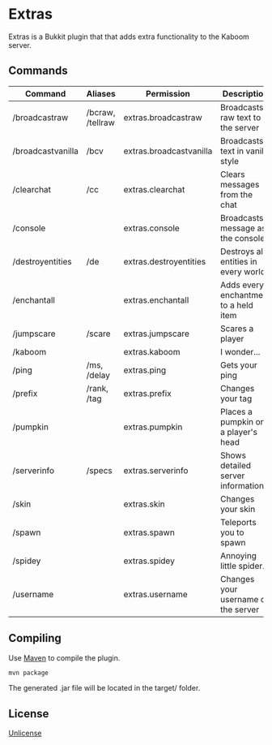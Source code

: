 # Extras

Extras is a Bukkit plugin that that adds extra functionality to the Kaboom server.

## Commands

| Command | Aliases | Permission | Description |
| ------- | ----- | ---------- | ----------- |
|/broadcastraw | /bcraw, /tellraw | extras.broadcastraw | Broadcasts raw text to the server|
|/broadcastvanilla | /bcv | extras.broadcastvanilla | Broadcasts text in vanilla style|
|/clearchat | /cc | extras.clearchat | Clears messages from the chat|
|/console | | extras.console | Broadcasts a message as the console|
|/destroyentities | /de | extras.destroyentities | Destroys all entities in every world|
|/enchantall | | extras.enchantall | Adds every enchantment to a held item|
|/jumpscare | /scare | extras.jumpscare | Scares a player|
|/kaboom | | extras.kaboom | I wonder...|
|/ping | /ms, /delay | extras.ping | Gets your ping|
|/prefix | /rank, /tag | extras.prefix | Changes your tag|
|/pumpkin | | extras.pumpkin | Places a pumpkin on a player's head|
|/serverinfo | /specs | extras.serverinfo | Shows detailed server information|
|/skin | | extras.skin | Changes your skin|
|/spawn | | extras.spawn | Teleports you to spawn|
|/spidey | | extras.spidey | Annoying little spider...|
|/username | | extras.username | Changes your username on the server|


## Compiling

Use [Maven](https://maven.apache.org/) to compile the plugin.
```bash
mvn package
```
The generated .jar file will be located in the target/ folder.

## License
[Unlicense](https://unlicense.org/)
